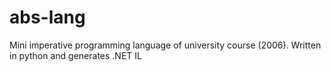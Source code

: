 # abs-lang
Mini imperative programming language of university course (2006). Written in python and generates .NET IL
